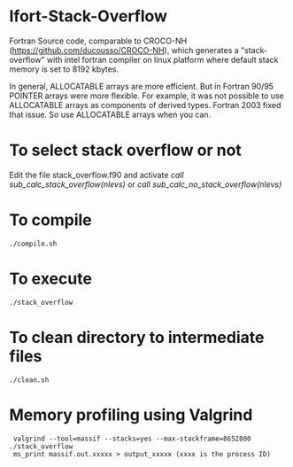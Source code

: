 # Ifort-Stack-Overflow
Fortran Source code, comparable to CROCO-NH (https://github.com/ducousso/CROCO-NH), 
which generates a "stack-overflow" with intel fortran compiler on linux platform 
where default stack memory is set to 8192 kbytes.

In general, ALLOCATABLE arrays are more efficient. 
But in Fortran 90/95 POINTER arrays were more flexible. 
For example, it was not possible to use ALLOCATABLE arrays as components of derived types. 
Fortran 2003 fixed that issue. So use ALLOCATABLE arrays when you can.

# To select stack overflow or not
Edit the file stack_overflow.f90 and activate
*call sub_calc_stack_overflow(nlevs)*
or 
*call sub_calc_no_stack_overflow(nlevs)*

# To compile
```
./compile.sh
```

# To execute

```
./stack_overflow
```

# To clean directory to intermediate files
```
./clean.sh
```


# Memory profiling using Valgrind
```
 valgrind --tool=massif --stacks=yes --max-stackframe=8652800 ./stack_overflow
 ms_print massif.out.xxxxx > output_xxxxx (xxxx is the process ID)
```
